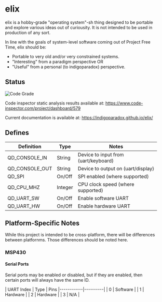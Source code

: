 
# elix

elix is a hobby-grade "operating system"-sh thing designed to be portable and explore various ideas out of curiousity. It is not intended to be used in production of any sort.

In line with the goals of system-level software coming out of Project Free Time, elix should be:

* Portable to very old and/or very constrained systems.
* "Interesting" from a paradigm perspective OR
* "Useful" from a personal (to indigoparadox) perspective.

## Status

![Code Grade](https://www.code-inspector.com/project/579/status/svg)

Code inspector static analysis results available at: https://www.code-inspector.com/project/dashboard/579

Current documentation is available at: https://indigoparadox.github.io/elix/

## Defines

| Definition      | Type    | Notes                                  |
|-----------------|---------|----------------------------------------|
| QD\_CONSOLE\_IN   | String  | Device to input from (uart/keyboard)   |
| QD\_CONSOLE\_OUT  | String  | Device to output on (uart/display)     |
| QD\_SPI          | On/Off  | SPI enabled (where supported)          |
| QD\_CPU\_MHZ      | Integer | CPU clock speed (where supported)      |
| QD\_UART\_SW      | On/Off  | Enable software UART                   |
| QD\_UART\_HW      | On/Off  | Enable hardware UART                   |

## Platform-Specific Notes

While this project is intended to be cross-platform, there will be differences
between platfornms. Those differences should be noted here.

### MSP430

#### Serial Ports

Serial ports may be enabled or disabled, but if they are enabled, then certain
ports will always have the same ID.

| UART Index | Type     | Pins
|------------|----------|
| 0          | Software | 
| 1          | Hardware |
| 2          | Hardware |
| 3          | N/A      |

